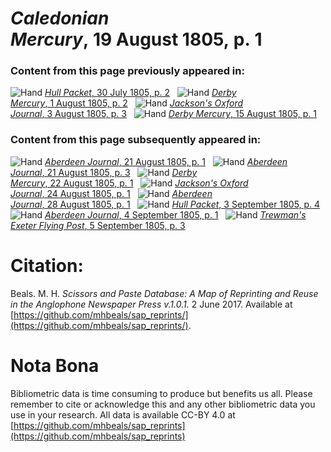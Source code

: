 # *Caledonian Mercury*, 19 August 1805, p. 1  
  
### Content from this page previously appeared in:  
![Hand](http://scissorsandpaste.net/wp-content/uploads/2017/06/smallhandpointer.png) [*Hull Packet*, 30 July 1805, p. 2](https://mhbeals.github.io/sap_html/Hull-Packet/Hull-Packet-30-July-1805-p-2)  
![Hand](http://scissorsandpaste.net/wp-content/uploads/2017/06/smallhandpointer.png) [*Derby Mercury*, 1 August 1805, p. 2](https://mhbeals.github.io/sap_html/Derby-Mercury/Derby-Mercury-1-August-1805-p-2)  
![Hand](http://scissorsandpaste.net/wp-content/uploads/2017/06/smallhandpointer.png) [*Jackson's Oxford Journal*, 3 August 1805, p. 3](https://mhbeals.github.io/sap_html/Jackson's-Oxford-Journal/Jackson's-Oxford-Journal-3-August-1805-p-3)  
![Hand](http://scissorsandpaste.net/wp-content/uploads/2017/06/smallhandpointer.png) [*Derby Mercury*, 15 August 1805, p. 1](https://mhbeals.github.io/sap_html/Derby-Mercury/Derby-Mercury-15-August-1805-p-1)  
  
### Content from this page subsequently appeared in:  
![Hand](http://scissorsandpaste.net/wp-content/uploads/2017/06/smallhandpointer.png) [*Aberdeen Journal*, 21 August 1805, p. 1](https://mhbeals.github.io/sap_html/Aberdeen-Journal/Aberdeen-Journal-21-August-1805-p-1)  
![Hand](http://scissorsandpaste.net/wp-content/uploads/2017/06/smallhandpointer.png) [*Aberdeen Journal*, 21 August 1805, p. 3](https://mhbeals.github.io/sap_html/Aberdeen-Journal/Aberdeen-Journal-21-August-1805-p-3)  
![Hand](http://scissorsandpaste.net/wp-content/uploads/2017/06/smallhandpointer.png) [*Derby Mercury*, 22 August 1805, p. 1](https://mhbeals.github.io/sap_html/Derby-Mercury/Derby-Mercury-22-August-1805-p-1)  
![Hand](http://scissorsandpaste.net/wp-content/uploads/2017/06/smallhandpointer.png) [*Jackson's Oxford Journal*, 24 August 1805, p. 1](https://mhbeals.github.io/sap_html/Jackson's-Oxford-Journal/Jackson's-Oxford-Journal-24-August-1805-p-1)  
![Hand](http://scissorsandpaste.net/wp-content/uploads/2017/06/smallhandpointer.png) [*Aberdeen Journal*, 28 August 1805, p. 1](https://mhbeals.github.io/sap_html/Aberdeen-Journal/Aberdeen-Journal-28-August-1805-p-1)  
![Hand](http://scissorsandpaste.net/wp-content/uploads/2017/06/smallhandpointer.png) [*Hull Packet*, 3 September 1805, p. 4](https://mhbeals.github.io/sap_html/Hull-Packet/Hull-Packet-3-September-1805-p-4)  
![Hand](http://scissorsandpaste.net/wp-content/uploads/2017/06/smallhandpointer.png) [*Aberdeen Journal*, 4 September 1805, p. 1](https://mhbeals.github.io/sap_html/Aberdeen-Journal/Aberdeen-Journal-4-September-1805-p-1)  
![Hand](http://scissorsandpaste.net/wp-content/uploads/2017/06/smallhandpointer.png) [*Trewman's Exeter Flying Post*, 5 September 1805, p. 3](https://mhbeals.github.io/sap_html/Trewman's-Exeter-Flying-Post/Trewman's-Exeter-Flying-Post-5-September-1805-p-3)  


# Citation: 

Beals. M. H. *Scissors and Paste Database: A Map of Reprinting and Reuse in the Anglophone Newspaper Press v.1.0.1.* 2 June 2017. Available at [https://github.com/mhbeals/sap_reprints/](https://github.com/mhbeals/sap_reprints/). 

# Nota Bona

Bibliometric data is time consuming to produce but benefits us all. Please remember to cite or acknowledge this and any other bibliometric data you use in your research. All data is available CC-BY 4.0 at [https://github.com/mhbeals/sap_reprints](https://github.com/mhbeals/sap_reprints)